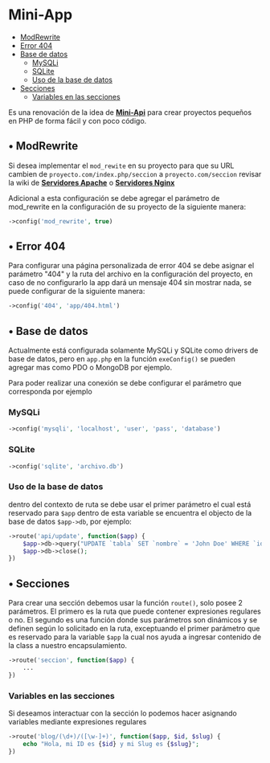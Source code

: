 # Mini-App

- [ModRewrite](#modrewrite)
- [Error 404](#error-404)
- [Base de datos](#base-de-datos)
  * [MySQLi](#mysqli)
  * [SQLite](#sqlite)
  * [Uso de la base de datos](#uso-de-la-base-de-datos)
- [Secciones](#secciones)
  * [Variables en las secciones](#variables-en-las-secciones)

Es una renovación de la idea de [**Mini-Api**](https://github.com/nicolasegp/mini-api) para crear proyectos pequeños en PHP de forma fácil y con poco código.

## • ModRewrite

Si desea implementar el `mod_rewite` en su proyecto para que su URL cambien de `proyecto.com/index.php/seccion` a `proyecto.com/seccion` revisar la wiki de [**Servidores Apache**](https://github.com/nicolasegp/mini-app/wiki/Servidores-Apache) o [**Servidores Nginx**](https://github.com/nicolasegp/mini-app/wiki/Servidores-Nginx)

Adicional a esta configuración se debe agregar el parámetro de mod_rewrite en la configuración de su proyecto de la siguiente manera:

```php
->config('mod_rewrite', true)
```

## • Error 404

Para configurar una página personalizada de error 404 se debe asignar el parámetro "404" y la ruta del archivo en la configuración del proyecto, en caso de no configurarlo la app dará un mensaje 404 sin mostrar nada, se puede configurar de la siguiente manera:

```php
->config('404', 'app/404.html')
```

## • Base de datos

Actualmente está configurada solamente MySQLi y SQLite como drivers de base de datos, pero en `app.php` en la función `exeConfig()` se pueden agregar mas como PDO o MongoDB por ejemplo.

Para poder realizar una conexión se debe configurar el parámetro que corresponda por ejemplo

### MySQLi

```php
->config('mysqli', 'localhost', 'user', 'pass', 'database')
```

### SQLite

```php
->config('sqlite', 'archivo.db')
```

### Uso de la base de datos

dentro del contexto de ruta se debe usar el primer parámetro el cual está reservado para `$app` dentro de esta variable se encuentra el objecto de la base de datos `$app->db`, por ejemplo:

```php
->route('api/update', function($app) {
	$app->db->query("UPDATE `tabla` SET `nombre` = 'John Doe' WHERE `id`='1'");
	$app->db->close();
})
```

## • Secciones

Para crear una sección debemos usar la función `route()`, solo posee 2 parámetros. El primero es la ruta que puede contener expresiones regulares o no. El segundo es una función donde sus parámetros son dinámicos y se definen según lo solicitado en la ruta, exceptuando el primer parámetro que es reservado para la variable `$app` la cual nos ayuda a ingresar contenido de la class a nuestro encapsulamiento.

```php
->route('seccion', function($app) {
	...
})
```

### Variables en las secciones

Si deseamos interactuar con la sección lo podemos hacer asignando variables mediante expresiones regulares

```php
->route('blog/(\d+)/([\w-]+)', function($app, $id, $slug) {
	echo "Hola, mi ID es {$id} y mi Slug es {$slug}";
})
```